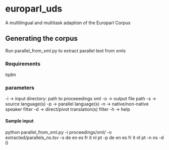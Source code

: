 # europarl_uds
A multilingual and multitask adaption of the Europarl Corpus

## Generating the corpus
Run parallel_from_xml.py to extract parallel text from xmls

### Requirements
tqdm

### parameters
-i -> input directory: path to proceeedings xml
-o -> output file path
-s -> source language(s)
-p -> parallel language(s)
-n -> native/non-native speaker filter
-d -> direct/pivot translation(s) filter
-h -> help

#### Sample input
python parallel_from_xml.py -i proceedings/xml/ -o extracted/parallels_ns.tsv -s de en es fr it nl pt -p de en es fr it nl pt -n ns -d 0
